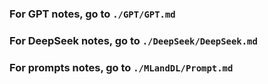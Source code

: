 ### For GPT notes, go to `./GPT/GPT.md`

### For DeepSeek notes, go to `./DeepSeek/DeepSeek.md`

### For prompts notes, go to `./MLandDL/Prompt.md`
